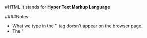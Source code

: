 #HTML
It stands for **Hyper Text Markup Language**

####Notes:
* What we type in the '<head>' tag doesn't appear on the browser page.
* The '<title>' tag defines the title of the document 
* The '<meta>' tag is a self closing tag.
* There are three modes used by the layout engines in web browsers :
    1-quirks mode
    2-Standard mode
    3-Full standard mode
* Browsers use a **DOCTYPE** in the beginning of the document to decide whether to handle it in quirks mode or standards mode,to ensure that your page uses full standards mode